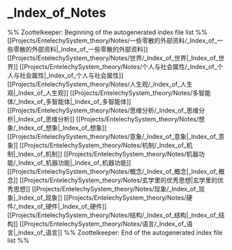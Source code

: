 # _Index_of_Notes
%% Zoottelkeeper: Beginning of the autogenerated index file list  %%
 [[Projects/EntelechySystem_theory/Notes/一些零散的外部资料/_Index_of_一些零散的外部资料|_Index_of_一些零散的外部资料]]
 [[Projects/EntelechySystem_theory/Notes/世界/_Index_of_世界|_Index_of_世界]]
 [[Projects/EntelechySystem_theory/Notes/个人与社会属性/_Index_of_个人与社会属性|_Index_of_个人与社会属性]]
 [[Projects/EntelechySystem_theory/Notes/人生观/_Index_of_人生观|_Index_of_人生观]]
 [[Projects/EntelechySystem_theory/Notes/多智能体/_Index_of_多智能体|_Index_of_多智能体]]
 [[Projects/EntelechySystem_theory/Notes/思维分析/_Index_of_思维分析|_Index_of_思维分析]]
 [[Projects/EntelechySystem_theory/Notes/想象/_Index_of_想象|_Index_of_想象]]
 [[Projects/EntelechySystem_theory/Notes/意象/_Index_of_意象|_Index_of_意象]]
 [[Projects/EntelechySystem_theory/Notes/机制/_Index_of_机制|_Index_of_机制]]
 [[Projects/EntelechySystem_theory/Notes/机器功能/_Index_of_机器功能|_Index_of_机器功能]]
 [[Projects/EntelechySystem_theory/Notes/概念/_Index_of_概念|_Index_of_概念]]
 [[Projects/EntelechySystem_theory/Notes/玄学里的优秀思想|玄学里的优秀思想]]
 [[Projects/EntelechySystem_theory/Notes/现象/_Index_of_现象|_Index_of_现象]]
 [[Projects/EntelechySystem_theory/Notes/硬件/_Index_of_硬件|_Index_of_硬件]]
 [[Projects/EntelechySystem_theory/Notes/结构/_Index_of_结构|_Index_of_结构]]
 [[Projects/EntelechySystem_theory/Notes/语言/_Index_of_语言|_Index_of_语言]]
%% Zoottelkeeper: End of the autogenerated index file list  %%
